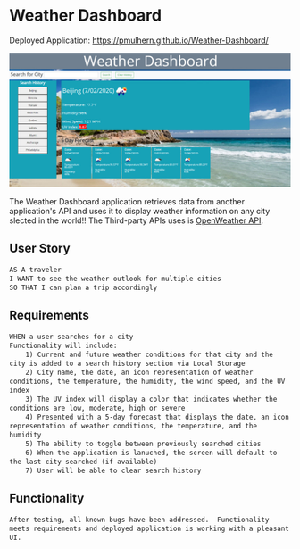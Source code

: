 # Weather Dashboard

Deployed Application: https://pmulhern.github.io/Weather-Dashboard/

![](ReadMe%20Image.jpg)

The Weather Dashboard application retrieves data from another application's API and uses it to display weather information on any city slected in the world!! The Third-party APIs uses is [OpenWeather API](https://openweathermap.org/api).


## User Story

```
AS A traveler
I WANT to see the weather outlook for multiple cities
SO THAT I can plan a trip accordingly
```

## Requirements

```
WHEN a user searches for a city
Functionality will include:
    1) Current and future weather conditions for that city and the city is added to a search history section via Local Storage
    2) City name, the date, an icon representation of weather conditions, the temperature, the humidity, the wind speed, and the UV index
    3) The UV index will display a color that indicates whether the conditions are low, moderate, high or severe
    4) Presented with a 5-day forecast that displays the date, an icon representation of weather conditions, the temperature, and the humidity
    5) The ability to toggle between previously searched cities 
    6) When the application is lanuched, the screen will default to the last city searched (if available)
    7) User will be able to clear search history
```

## Functionality
```
After testing, all known bugs have been addressed.  Functionality meets requirements and deployed application is working with a pleasant UI.

